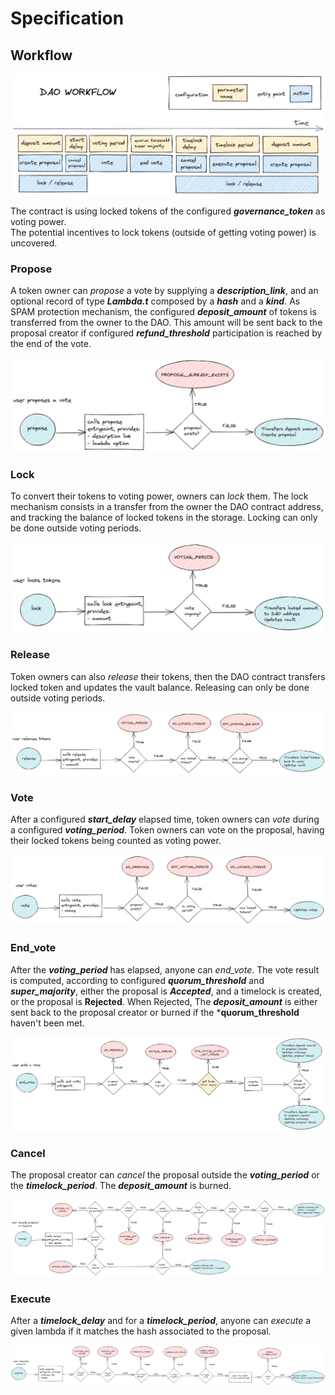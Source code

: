 # Specification

## Workflow

![workflow](./images/workflow.png)

The contract is using locked tokens of the configured
***governance_token*** as voting power.  
The potential incentives to lock tokens (outside of getting voting power) is
uncovered.

### Propose

A token owner can *propose* a vote by supplying a ***description_link***,
and an optional record of type ***Lambda.t*** composed by a ***hash*** and a ***kind***.
As SPAM protection mechanism, the configured ***deposit_amount*** of tokens is
transferred from the owner to the DAO. This amount will be sent back to
the proposal creator if configured ***refund_threshold*** participation is
reached by the end of the vote.

![propose](./images/flow_propose.png)

### Lock

To convert their tokens to voting power, owners can *lock* them.
The lock mechanism consists in a transfer from the owner the DAO contract address,
and tracking the balance of locked tokens in the storage.
Locking can only be done outside voting periods.

![lock](./images/flow_lock.png)

### Release

Token owners can also *release* their tokens, then the DAO contract
transfers locked token and updates the vault balance. Releasing can only be done
outside voting periods.

![release](./images/flow_release.png)

### Vote

After a configured ***start_delay*** elapsed time, token owners can *vote*
during a configured ***voting_period***. Token owners can vote on the proposal,
having their locked tokens being counted as voting power.

![vote](./images/flow_vote.png)

### End_vote

After the ***voting_period*** has elapsed, anyone can *end_vote*.
The vote result is computed, according to configured ***quorum_threshold***
and ***super_majority***, either the proposal is ***Accepted***,
and a timelock is created, or the proposal is **Rejected**.
When Rejected, The ***deposit_amount*** is either sent back to the proposal
creator or burned if the ***quorum_threshold** haven't been met.

![end_vote](./images/flow_end_vote.png)

### Cancel

The proposal creator can *cancel* the proposal outside the ***voting_period***
or the ***timelock_period***. The ***deposit_amount*** is burned.

![cancel](./images/flow_cancel.png)

### Execute

After a ***timelock_delay*** and for a ***timelock_period***, anyone can *execute*
a given lambda if it matches the hash associated to the proposal.

![execute](./images/flow_execute.png)
